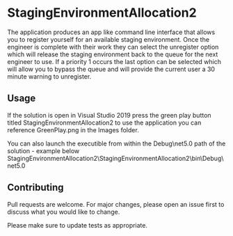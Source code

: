 # StagingEnvironmentAllocation2


The application produces an app like command line interface that allows you to register yourself
for an available staging environment. Once the engineer is complete with their work they can select
the unregister option which will release the staging environment back to the queue for the next
engineer to use. If a priority 1 occurs the last option can be selected which will allow you to
bypass the queue and will provide the current user a 30 minute warning to unregister.

## Usage

If the solution is open in Visual Studio 2019 press the green play button titled 
StagingEnvironmentAllocation2 to use the application you can reference GreenPlay.png in the Images folder.

You can also launch the executible from within the Debug\net5.0 path of the solution - example below
StagingEnvironmentAllocation2\StagingEnvironmentAllocation2\bin\Debug\net5.0

## Contributing
Pull requests are welcome. For major changes, please open an issue first to discuss what you would like to change.

Please make sure to update tests as appropriate.

